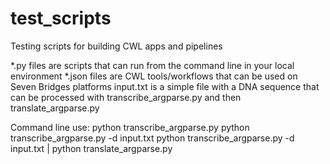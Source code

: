 # test_scripts
Testing scripts for building CWL apps and pipelines

*.py files are scripts that can run from the command line in your local environment
*.json files are CWL tools/workflows that can be used on Seven Bridges platforms
input.txt is a simple file with a DNA sequence that can be processed with transcribe_argparse.py and then translate_argparse.py

Command line use:
python transcribe_argparse.py
python transcribe_argparse.py -d input.txt
python transcribe_argparse.py -d input.txt | python translate_argparse.py

